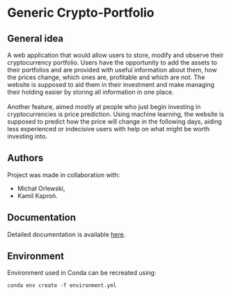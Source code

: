 # Generic Crypto-Portfolio

## General idea

A web application that would allow users to store, modify and observe their cryptocurrency portfolio. Users have the opportunity to add the assets to their portfolios and are provided with useful information about them, how the prices change, which ones are, profitable and which are not. The website is supposed to aid them in their investment and make managing their holding easier by storing all information in one place. <br><br>
Another feature, aimed mostly at people who just begin investing in cryptocurrencies is price prediction. Using machine learning, the website is supposed to predict how the price will change in the following days, aiding less experienced or indecisive users with help on what might be worth investing
into.

## Authors

Project was made in collaboration with:
- Michał Orlewski,
- Kamil Kaproń.

## Documentation

Detailed documentation is available [here](doc/Documentation.pdf).

## Environment

Environment used in Conda can be recreated using:

    conda env create -f environment.yml
